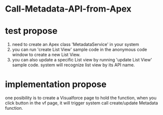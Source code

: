 # Call-Metadata-API-from-Apex

# test propose 
1. need to create an Apex class 'MetadataService' in your system
2. you can run 'create List View' sample code in the anonymous code window to create a new List View. 
3. you can also update a specific List view by running 'update List View' sample code. system will recognize list view by its API name. 


# implementation propose
one posibility is to create a Visualforce page to hold the function, 
when you click button in the vf page, it will trigger system call create/update Metadata function.



